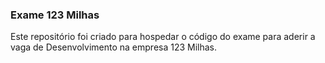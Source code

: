 ### Exame 123 Milhas

Este repositório foi criado para hospedar o código do exame para aderir a vaga de Desenvolvimento na empresa 123 Milhas.

